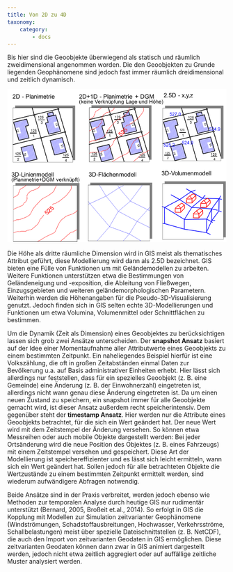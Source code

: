 ```yaml
---
title: Von 2D zu 4D
taxonomy:
    category:
        - docs
---
```

Bis hier sind die Geoobjekte überwiegend als statisch und räumlich zweidimensional angenommen worden. Die den Geoobjekten zu Grunde liegenden Geophänomene sind jedoch fast immer räumlich dreidimensional und zeitlich dynamisch.

![Dimensionen](GIS12.png)

Die Höhe als dritte räumliche Dimension wird in GIS meist als thematisches Attribut geführt, diese Modellierung wird dann als 2.5D bezeichnet. GIS bieten eine Fülle von Funktionen um mit Geländemodellen zu arbeiten. Weitere Funktionen unterstützen etwa die Bestimmungen von Geländeneigung und -exposition, die Ableitung von Fließwegen, Einzugsgebieten und weiteren geländemorphologischen Parametern. Weiterhin werden die Höhenangaben für die Pseudo-3D-Visualisierung genutzt. Jedoch finden sich in GIS selten echte 3D-Modellierungen und Funktionen um etwa Volumina, Volumenmittel oder Schnittflächen zu bestimmen.

Um die Dynamik (Zeit als Dimension) eines Geoobjektes zu berücksichtigen lassen sich grob zwei Ansätze unterscheiden. Der **snapshot Ansatz** basiert auf der Idee einer Momentaufnahme aller Attributwerte eines Geoobjekts zu einem bestimmten Zeitpunkt. Ein naheliegendes Beispiel hierfür ist eine Volkszählung, die oft in großen Zeitabständen einmal Daten zur Bevölkerung u.a. auf Basis administrativer Einheiten erhebt. Hier lässt sich allerdings nur feststellen, dass für ein spezielles Geoobjekt (z. B. eine Gemeinde) eine Änderung (z. B. der Einwohnerzahl) eingetreten ist, allerdings nicht wann genau diese Änderung eingetreten ist. Da um einen neuen Zustand zu speichern, ein snapshot immer für alle Geoobjekte gemacht wird, ist dieser Ansatz außerdem recht speicherintensiv. Dem gegenüber steht der **timestamp Ansatz**. Hier werden nur die Attribute eines Geoobjekts betrachtet, für die sich ein Wert geändert hat. Der neue Wert wird mit dem Zeitstempel der Änderung versehen. So können etwa Messreihen oder auch mobile Objekte dargestellt werden: Bei jeder Ortsänderung wird die neue Position des Objektes (z. B. eines Fahrzeugs) mit einem Zeitstempel versehen und gespeichert. Diese Art der Modellierung ist speichereffizienter und es lässt sich leicht ermitteln, wann sich ein Wert geändert hat. Sollen jedoch für alle betrachteten Objekte die Wertzustände zu einem bestimmten Zeitpunkt ermittelt werden, sind wiederum aufwändigere Abfragen notwendig.

Beide Ansätze sind in der Praxis verbreitet, werden jedoch ebenso wie Methoden zur temporalen Analyse durch heutige GIS nur rudimentär unterstützt (Bernard, 2005, Broßeit et.al., 2014). So erfolgt in GIS die Kopplung mit Modellen zur Simulation zeitvarianter Geophänomene (Windströmungen, Schadstoffausbreitungen, Hochwasser, Verkehrsströme, Schallbelastungen) meist über spezielle Dateischnittstellen (z. B. NetCDF), die auch den Import von zeitvarianten Geodaten in GIS ermöglichen. Diese zeitvarianten Geodaten können dann zwar in GIS animiert dargestellt werden, jedoch nicht etwa zeitlich aggregiert oder auf auffällige zeitliche Muster analysiert werden.
